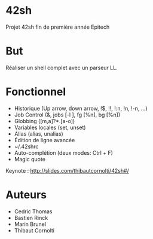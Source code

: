 # 42sh
Projet 42sh fin de première année Epitech

# But
Réaliser un shell complet avec un parseur LL.

# Fonctionnel
- Historique (Up arrow, down arrow, !$, !!, !:n, !n, !-n, ...)
- Job Control (&, jobs [-l ], fg [%n], bg [%n])
- Globbing ([m,a]?*.[a-o])
- Variables locales (set, unset)
- Alias (alias, unalias)
- Édition de ligne avancée
- ~/.42shrc
- Auto-complétion (deux modes: Ctrl + F)
- Magic quote

Keynote : http://slides.com/thibautcornolti/42sh#/

# Auteurs
- Cedric Thomas
- Bastien Rinck
- Marin Brunel
- Thibaut Cornolti
